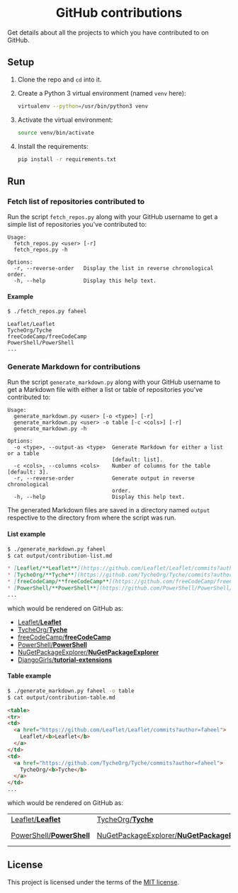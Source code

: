 <p align="center">
  <img src="https://user-images.githubusercontent.com/11466676/38295735-944bd9e0-380c-11e8-995c-bfc21069a6c9.png" alt="">
</p>

<h1 align="center">GitHub contributions</h3>

Get details about all the projects to which you have contributed to on GitHub.

## Setup
1. Clone the repo and `cd` into it.

2. Create a Python 3 virtual environment (named `venv` here):
   ```bash
   virtualenv --python=/usr/bin/python3 venv
   ```

3. Activate the virtual environment:
   ```bash
   source venv/bin/activate
   ```

4. Install the requirements:
   ```bash
   pip install -r requirements.txt
   ```

## Run
### Fetch list of repositories contributed to
Run the script `fetch_repos.py` along with your GitHub username to get a simple
list of repositories you've contributed to:
```
Usage:
  fetch_repos.py <user> [-r]
  fetch_repos.py -h

Options:
  -r, --reverse-order   Display the list in reverse chronological order.
  -h, --help            Display this help text.
```

#### Example
```bash
$ ./fetch_repos.py faheel
```
```
Leaflet/Leaflet
TycheOrg/Tyche
freeCodeCamp/freeCodeCamp
PowerShell/PowerShell
...
```

### Generate Markdown for contributions
Run the script `generate_markdown.py` along with your GitHub username to get a
Markdown file with either a list or table of repositories you've contributed
to:
```
Usage:
  generate_markdown.py <user> [-o <type>] [-r]
  generate_markdown.py <user> -o table [-c <cols>] [-r]
  generate_markdown.py -h

Options:
  -o <type>, --output-as <type>  Generate Markdown for either a list or a table
                                 [default: list].
  -c <cols>, --columns <cols>    Number of columns for the table [default: 3].
  -r, --reverse-order            Generate output in reverse chronological
                                 order.
  -h, --help                     Display this help text.
```

The generated Markdown files are saved in a directory named `output` respective
to the directory from where the script was run.

#### List example
```bash
$ ./generate_markdown.py faheel
$ cat output/contribution-list.md
```
```markdown
* [Leaflet/**Leaflet**](https://github.com/Leaflet/Leaflet/commits?author=faheel)
* [TycheOrg/**Tyche**](https://github.com/TycheOrg/Tyche/commits?author=faheel)
* [freeCodeCamp/**freeCodeCamp**](https://github.com/freeCodeCamp/freeCodeCamp/commits?author=faheel)
* [PowerShell/**PowerShell**](https://github.com/PowerShell/PowerShell/commits?author=faheel)
...
```
which would be rendered on GitHub as:
* [Leaflet/**Leaflet**](https://github.com/Leaflet/Leaflet/commits?author=faheel)
* [TycheOrg/**Tyche**](https://github.com/TycheOrg/Tyche/commits?author=faheel)
* [freeCodeCamp/**freeCodeCamp**](https://github.com/freeCodeCamp/freeCodeCamp/commits?author=faheel)
* [PowerShell/**PowerShell**](https://github.com/PowerShell/PowerShell/commits?author=faheel)
* [NuGetPackageExplorer/**NuGetPackageExplorer**](https://github.com/NuGetPackageExplorer/NuGetPackageExplorer/commits?author=faheel)
* [DjangoGirls/**tutorial-extensions**](https://github.com/DjangoGirls/tutorial-extensions/commits?author=faheel)

#### Table example
```bash
$ ./generate_markdown.py faheel -o table
$ cat output/contribution-table.md
```
```HTML
<table>
<tr>
<td>
  <a href="https://github.com/Leaflet/Leaflet/commits?author=faheel">
    Leaflet/<b>Leaflet</b>
  </a>
</td>
<td>
  <a href="https://github.com/TycheOrg/Tyche/commits?author=faheel">
    TycheOrg/<b>Tyche</b>
  </a>
</td>
...
```
which would be rendered on GitHub as:
<table>
<tr>
<td>
  <a href="https://github.com/Leaflet/Leaflet/commits?author=faheel">
    Leaflet/<b>Leaflet</b>
  </a>
</td>
<td>
  <a href="https://github.com/TycheOrg/Tyche/commits?author=faheel">
    TycheOrg/<b>Tyche</b>
  </a>
</td>
<td>
  <a href="https://github.com/freeCodeCamp/freeCodeCamp/commits?author=faheel">
    freeCodeCamp/<b>freeCodeCamp</b>
  </a>
</td>
</tr>

<tr>
<td>
  <a href="https://github.com/PowerShell/PowerShell/commits?author=faheel">
    PowerShell/<b>PowerShell</b>
  </a>
</td>
<td>
  <a href="https://github.com/NuGetPackageExplorer/NuGetPackageExplorer/commits?author=faheel">
    NuGetPackageExplorer/<b>NuGetPackageExplorer</b>
  </a>
</td>
<td>
  <a href="https://github.com/DjangoGirls/tutorial-extensions/commits?author=faheel">
    DjangoGirls/<b>tutorial-extensions</b>
  </a>
</td>
</tr>
</table>

## License
This project is licensed under the terms of the [MIT license](LICENSE).
